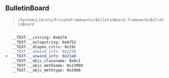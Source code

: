 ## BulletinBoard

> `/System/Library/PrivateFrameworks/BulletinBoard.framework/BulletinBoard`

```diff

   __TEXT.__cstring: 0x6274
   __TEXT.__oslogstring: 0x6752
   __TEXT.__dlopen_cstrs: 0x19c
-  __TEXT.__unwind_info: 0x2238
+  __TEXT.__unwind_info: 0x21a8
   __TEXT.__objc_classname: 0xbc1
   __TEXT.__objc_methname: 0x13909
   __TEXT.__objc_methtype: 0x2960

```
